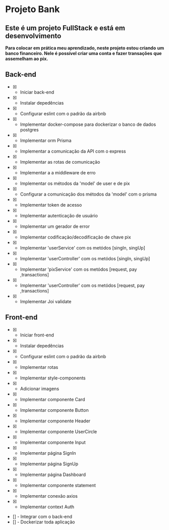 # Projeto Bank

## Este é um projeto FullStack e está em desenvolvimento

__Para colocar em prática meu aprendizado, neste projeto estou criando__
__um banco financeiro. Nele é possível criar uma conta e fazer transações__
__que assemelham ao pix.__

## Back-end

- [x] - Iniciar back-end
- [x] - Instalar depedências
- [x] - Configurar eslint com o padrão da airbnb
- [x] - Implementar docker-compose para dockerizar o banco de dados postgres
- [x] - Implementar orm Prisma
- [x] - Implementar a comunicação da API com o express
- [x] - Implementar as rotas de comunicação
- [x] - Implementar a a middleware de erro
- [x] - Implementar os métodos da 'model' de user e de pix
- [x] - Configurar a comunicação dos métodos da 'model' com o prisma
- [x] - Implementar token de acesso
- [x] - Implementar autenticação de usuário
- [x] - Implementar um gerador de error
- [x] - Implementar codificação/decodificação de chave pix
- [x] - Implementar 'userService' com os metódos [singIn, singUp]
- [x] - Implementar 'userController' com os metódos [singIn, singUp]
- [x] - Implementar 'pixService' com os metódos [request, pay ,transactions]
- [x] - Implementar 'userController' com os metódos [request, pay ,transactions]
- [x] - Implementar Joi validate


## Front-end

- [x] - Iniciar front-end
- [x] - Instalar depedências
- [x] - Configurar eslint com o padrão da airbnb
- [x] - Implementar rotas
- [x] - Implementar style-components
- [x] - Adicionar imagens
- [x] - Implementar componente Card
- [x] - Implementar componente Button
- [x] - Implementar componente Header
- [x] - Implementar componente UserCircle
- [x] - Implementar componente Input
- [x] - Implementar página SignIn
- [x] - Implementar página SignUp
- [x] - Implementar página Dashboard
- [x] - Implementar componente statement
- [x] - Implementar conexão axios
- [x] - Implementar context Auth
- [] - Integrar com o back-end
- [] - Dockerizar toda aplicação


